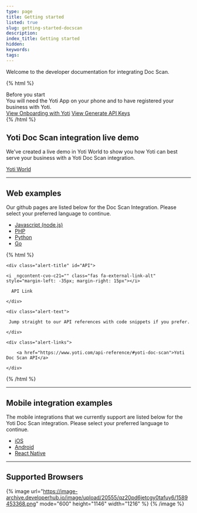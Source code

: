 ```yaml
---
type: page
title: Getting started
listed: true
slug: getting-started-docscan
description: 
index_title: Getting started
hidden: 
keywords: 
tags: 
---
```


Welcome to the developer documentation for integrating Doc Scan. 

{% html %}
<div class="alert-BYS">
   <div class="alert-title" id="BYS">
      Before you start
   </div>
   <div class="alert-text" >
      You will need the Yoti App on your phone and to have registered your business with Yoti.
   </div>
   <div class="alert-links"> 
         <a href="https://developers.yoti.com/yoti/getting-started-hub">View Onboarding with Yoti</a>
      <a target="_self" href="https://developers.yoti.com/yoti/generating-the-api-keys">View Generate API Keys</a> 
   </div>
</div>
{% /html %}

## Yoti Doc Scan integration live demo

We've created a live demo in Yoti World to show you how Yoti can best serve your business with a Yoti Doc Scan integration.

[Yoti World](https://yoti.world/bank-docscan/)

---

## Web examples

Our github pages are listed below for the Doc Scan Integration. Please select your preferred language to continue.

- [Javascript (node.js)](https://github.com/getyoti/yoti-node-sdk/tree/master/examples/doc-scan)
- [PHP](https://github.com/getyoti/yoti-php-sdk/tree/master/examples/doc-scan)
- [Python](https://github.com/getyoti/doc-scan-examples/tree/master/python)
- [Go](https://github.com/getyoti/doc-scan-examples/tree/master/go)

{% html %}
<div class="alert-API">

    <div class="alert-title" id="API">

    <i _ngcontent-cvo-c21="" class="fas fa-external-link-alt" style="margin-left: -35px; margin-right: 15px"></i>  

      API Link

    </div>

    <div class="alert-text">

     Jump straight to our API references with code snippets if you prefer.

    </div>

    <div class="alert-links"> 

        <a href="https://www.yoti.com/api-reference/#yoti-doc-scan">Yoti Doc Scan API</a>

    </div>

</div>
{% /html %}

---

## Mobile integration examples

The mobile integrations that we currently support are listed below for the Yoti Doc Scan integration. Please select your preferred language to continue.

- [iOS](https://github.com/getyoti/yoti-doc-scan-ios)
- [Android](https://github.com/getyoti/yoti-doc-scan-android)
- [React Native](https://github.com/getyoti/yoti-doc-scan-react-native)

---

## Supported Browsers

{% image url="https://image-archive.developerhub.io/image/upload/20555/qz20pd6jetcgy0tafuy6/1589453368.png" mode="600" height="1146" width="1216" %}
{% /image %}